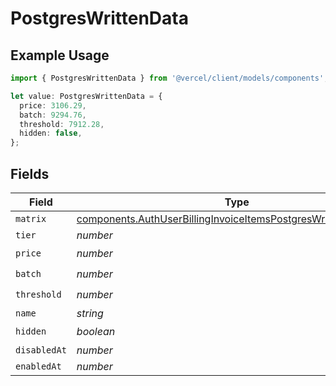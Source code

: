 # PostgresWrittenData

## Example Usage

```typescript
import { PostgresWrittenData } from '@vercel/client/models/components';

let value: PostgresWrittenData = {
  price: 3106.29,
  batch: 9294.76,
  threshold: 7912.28,
  hidden: false,
};
```

## Fields

| Field        | Type                                                                                                                                               | Required           | Description |
| ------------ | -------------------------------------------------------------------------------------------------------------------------------------------------- | ------------------ | ----------- |
| `matrix`     | [components.AuthUserBillingInvoiceItemsPostgresWrittenDataMatrix](../../models/components/authuserbillinginvoiceitemspostgreswrittendatamatrix.md) | :heavy_minus_sign: | N/A         |
| `tier`       | _number_                                                                                                                                           | :heavy_minus_sign: | N/A         |
| `price`      | _number_                                                                                                                                           | :heavy_check_mark: | N/A         |
| `batch`      | _number_                                                                                                                                           | :heavy_check_mark: | N/A         |
| `threshold`  | _number_                                                                                                                                           | :heavy_check_mark: | N/A         |
| `name`       | _string_                                                                                                                                           | :heavy_minus_sign: | N/A         |
| `hidden`     | _boolean_                                                                                                                                          | :heavy_check_mark: | N/A         |
| `disabledAt` | _number_                                                                                                                                           | :heavy_minus_sign: | N/A         |
| `enabledAt`  | _number_                                                                                                                                           | :heavy_minus_sign: | N/A         |
